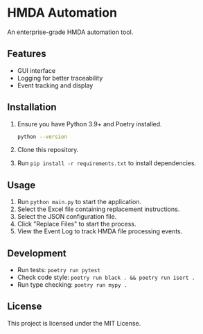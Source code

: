 # HMDA Automation

An enterprise-grade HMDA automation tool.

## Features

- GUI interface
- Logging for better traceability
- Event tracking and display

## Installation

1. Ensure you have Python 3.9+ and Poetry installed.

    ```bash
    python --version
    ```

2. Clone this repository.
3. Run `pip install -r requirements.txt` to install dependencies.

## Usage

1. Run `python main.py` to start the application.
2. Select the Excel file containing replacement instructions.
3. Select the JSON configuration file.
4. Click "Replace Files" to start the process.
5. View the Event Log to track HMDA file processing events.

## Development

- Run tests: `poetry run pytest`
- Check code style: `poetry run black . && poetry run isort .`
- Run type checking: `poetry run mypy .`

## License

This project is licensed under the MIT License.
